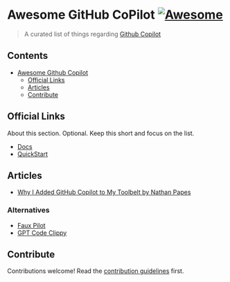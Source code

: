 # Awesome GitHub CoPilot [![Awesome](https://awesome.re/badge.svg)](https://awesome.re)

> A curated list of things regarding [Github Copilot](https://github.com/features/copilot)

## Contents

- [Awesome Github Copilot](#awesome-github-copilot)
  - [Official Links](#official-links)
  - [Articles](#articles)
  - [Contribute](#contribute)

## Official Links

About this section. Optional. Keep this short and focus on the list.

- [Docs](https://docs.github.com/en/copilot)
- [QuickStart](https://docs.github.com/en/copilot/quickstart)


## Articles

- [Why I Added GitHub Copilot to My Toolbelt by Nathan Papes](https://spin.atomicobject.com/2023/01/30/github-copilot-toolbelt/)

### Alternatives

- [Faux Pilot](https://github.com/fauxpilot/fauxpilot)
- [GPT Code Clippy](https://github.com/CodedotAl/gpt-code-clippy)

## Contribute

Contributions welcome! Read the [contribution guidelines](contributing.md) first.
